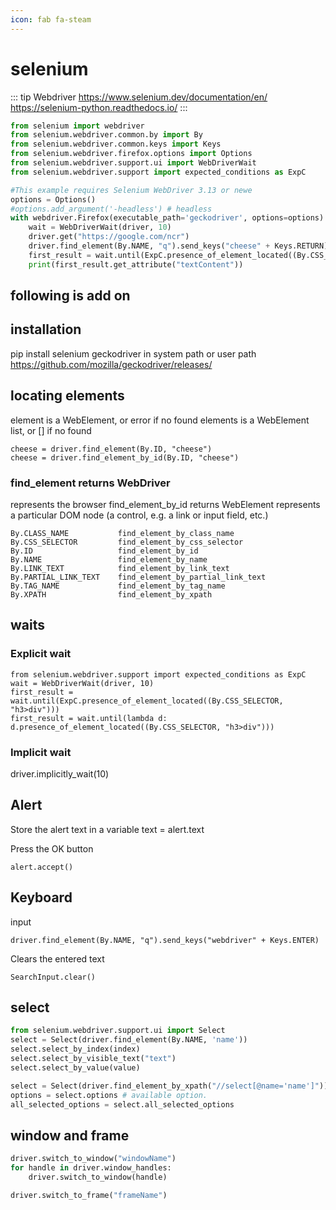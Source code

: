 ```yaml
---
icon: fab fa-steam
---
```


# selenium

::: tip
Webdriver
https://www.selenium.dev/documentation/en/
https://selenium-python.readthedocs.io/
:::

```python
from selenium import webdriver
from selenium.webdriver.common.by import By
from selenium.webdriver.common.keys import Keys
from selenium.webdriver.firefox.options import Options
from selenium.webdriver.support.ui import WebDriverWait
from selenium.webdriver.support import expected_conditions as ExpC

#This example requires Selenium WebDriver 3.13 or newe
options = Options()
#options.add_argument('-headless') # headless
with webdriver.Firefox(executable_path='geckodriver', options=options) as driver:
    wait = WebDriverWait(driver, 10)
    driver.get("https://google.com/ncr")
    driver.find_element(By.NAME, "q").send_keys("cheese" + Keys.RETURN)
    first_result = wait.until(ExpC.presence_of_element_located((By.CSS_SELECTOR, "h3>div")))
    print(first_result.get_attribute("textContent"))

```

## following is add on

## installation

pip install selenium
geckodriver in system path or user path
https://github.com/mozilla/geckodriver/releases/

## locating elements

element is a WebElement, or error if no found
elements is a WebElement list, or [] if no found

    cheese = driver.find_element(By.ID, "cheese")
    cheese = driver.find_element_by_id(By.ID, "cheese")

### find_element returns WebDriver
represents the browser
find_element_by_id returns WebElement
represents a particular DOM node
(a control, e.g. a link or input field, etc.)

    By.CLASS_NAME           find_element_by_class_name
    By.CSS_SELECTOR         find_element_by_css_selector
    By.ID                   find_element_by_id
    By.NAME                 find_element_by_name
    By.LINK_TEXT            find_element_by_link_text
    By.PARTIAL_LINK_TEXT    find_element_by_partial_link_text
    By.TAG_NAME             find_element_by_tag_name
    By.XPATH                find_element_by_xpath

## waits

### Explicit wait

    from selenium.webdriver.support import expected_conditions as ExpC
    wait = WebDriverWait(driver, 10)
    first_result = wait.until(ExpC.presence_of_element_located((By.CSS_SELECTOR, "h3>div")))
    first_result = wait.until(lambda d: d.presence_of_element_located((By.CSS_SELECTOR, "h3>div")))

### Implicit wait

driver.implicitly_wait(10)

## Alert
Store the alert text in a variable
    text = alert.text

Press the OK button

    alert.accept()

## Keyboard
input

    driver.find_element(By.NAME, "q").send_keys("webdriver" + Keys.ENTER)

Clears the entered text

    SearchInput.clear()

## select

```python
from selenium.webdriver.support.ui import Select
select = Select(driver.find_element(By.NAME, 'name'))
select.select_by_index(index)
select.select_by_visible_text("text")
select.select_by_value(value)

select = Select(driver.find_element_by_xpath("//select[@name='name']"))
options = select.options # available option.
all_selected_options = select.all_selected_options
```

## window and frame
```python
driver.switch_to_window("windowName")
for handle in driver.window_handles:
    driver.switch_to_window(handle)

driver.switch_to_frame("frameName")
```